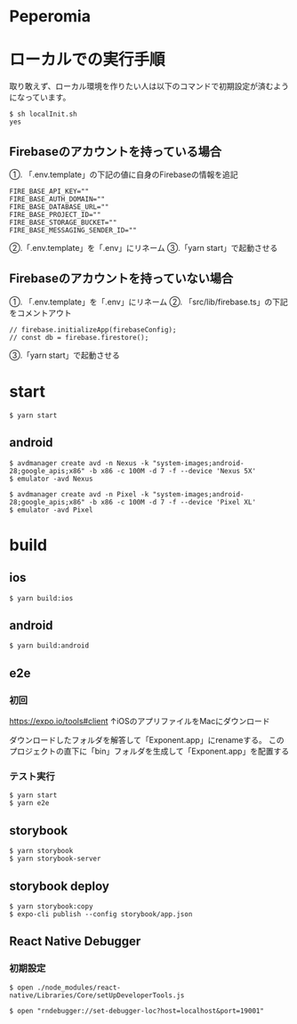 # Peperomia


# ローカルでの実行手順

取り敢えず、ローカル環境を作りたい人は以下のコマンドで初期設定が済むようになっています。

```
$ sh localInit.sh
yes
```

## Firebaseのアカウントを持っている場合
①. 「.env.template」の下記の値に自身のFirebaseの情報を追記

```
FIRE_BASE_API_KEY=""
FIRE_BASE_AUTH_DOMAIN=""
FIRE_BASE_DATABASE_URL=""
FIRE_BASE_PROJECT_ID=""
FIRE_BASE_STORAGE_BUCKET=""
FIRE_BASE_MESSAGING_SENDER_ID=""
```

②.「.env.template」を「.env」にリネーム
③.「yarn start」で起動させる

## Firebaseのアカウントを持っていない場合
①. 「.env.template」を「.env」にリネーム
②. 「src/lib/firebase.ts」の下記をコメントアウト

```
// firebase.initializeApp(firebaseConfig);
// const db = firebase.firestore();
```
③.「yarn start」で起動させる

# start

```
$ yarn start
```

## android

```
$ avdmanager create avd -n Nexus -k "system-images;android-28;google_apis;x86" -b x86 -c 100M -d 7 -f --device 'Nexus 5X'
$ emulator -avd Nexus
```

```
$ avdmanager create avd -n Pixel -k "system-images;android-28;google_apis;x86" -b x86 -c 100M -d 7 -f --device 'Pixel XL'
$ emulator -avd Pixel
```



# build

## ios

```
$ yarn build:ios
```

## android


```
$ yarn build:android
```


## e2e

### 初回
https://expo.io/tools#client
↑iOSのアプリファイルをMacにダウンロード

ダウンロードしたフォルダを解答して「Exponent.app」にrenameする。
このプロジェクトの直下に「bin」フォルダを生成して「Exponent.app」を配置する


### テスト実行

```
$ yarn start
$ yarn e2e
```

## storybook 

```
$ yarn storybook 
$ yarn storybook-server
```


## storybook deploy 

```
$ yarn storybook:copy
$ expo-cli publish --config storybook/app.json
```

## React Native Debugger

### 初期設定

```
$ open ./node_modules/react-native/Libraries/Core/setUpDeveloperTools.js
```

```
$ open "rndebugger://set-debugger-loc?host=localhost&port=19001"
```

